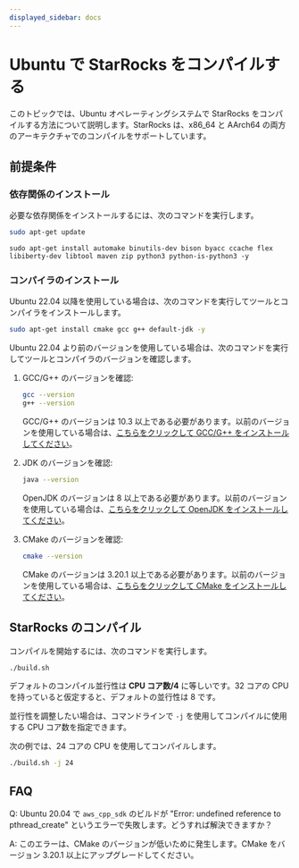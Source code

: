 ```yaml
---
displayed_sidebar: docs
---
```


# Ubuntu で StarRocks をコンパイルする

このトピックでは、Ubuntu オペレーティングシステムで StarRocks をコンパイルする方法について説明します。StarRocks は、x86_64 と AArch64 の両方のアーキテクチャでのコンパイルをサポートしています。

## 前提条件

### 依存関係のインストール

必要な依存関係をインストールするには、次のコマンドを実行します。

```bash
sudo apt-get update
```

```
sudo apt-get install automake binutils-dev bison byacc ccache flex libiberty-dev libtool maven zip python3 python-is-python3 -y
```

### コンパイラのインストール

Ubuntu 22.04 以降を使用している場合は、次のコマンドを実行してツールとコンパイラをインストールします。

```bash
sudo apt-get install cmake gcc g++ default-jdk -y
```

Ubuntu 22.04 より前のバージョンを使用している場合は、次のコマンドを実行してツールとコンパイラのバージョンを確認します。

1. GCC/G++ のバージョンを確認:

   ```bash
   gcc --version
   g++ --version
   ```

   GCC/G++ のバージョンは 10.3 以上である必要があります。以前のバージョンを使用している場合は、[こちらをクリックして GCC/G++ をインストールしてください](https://gcc.gnu.org/releases.html)。

2. JDK のバージョンを確認:

   ```bash
   java --version
   ```

   OpenJDK のバージョンは 8 以上である必要があります。以前のバージョンを使用している場合は、[こちらをクリックして OpenJDK をインストールしてください](https://openjdk.org/install)。

3. CMake のバージョンを確認:

   ```bash
   cmake --version
   ```

   CMake のバージョンは 3.20.1 以上である必要があります。以前のバージョンを使用している場合は、[こちらをクリックして CMake をインストールしてください](https://cmake.org/download)。

## StarRocks のコンパイル

コンパイルを開始するには、次のコマンドを実行します。

```bash
./build.sh
```

デフォルトのコンパイル並行性は **CPU コア数/4** に等しいです。32 コアの CPU を持っていると仮定すると、デフォルトの並行性は 8 です。

並行性を調整したい場合は、コマンドラインで `-j` を使用してコンパイルに使用する CPU コア数を指定できます。

次の例では、24 コアの CPU を使用してコンパイルします。

```bash
./build.sh -j 24
```

## FAQ

Q: Ubuntu 20.04 で `aws_cpp_sdk` のビルドが "Error: undefined reference to pthread_create" というエラーで失敗します。どうすれば解決できますか？

A: このエラーは、CMake のバージョンが低いために発生します。CMake をバージョン 3.20.1 以上にアップグレードしてください。